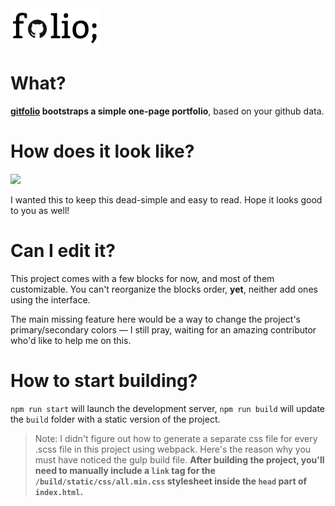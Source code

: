 <a href="https://gitfolio-f2c18.firebaseapp.com/">
  <img src="public/img/gitfolio-logo.png" height="61" width="143" />  
</a>

# What?

**[gitfolio](https://gitfolio-f2c18.firebaseapp.com/) bootstraps a simple one-page portfolio**, based on your github data.  


# How does it look like?

<a href="http://image.prntscr.com/image/4ab8317e755841b08d5c7edf8ff20002.png">
  <img src="http://image.prntscr.com/image/4ab8317e755841b08d5c7edf8ff20002.png" />
</a>

I wanted this to keep this dead-simple and easy to read. Hope it looks good to you as well!  


# Can I edit it?

This project comes with a few blocks for now, and most of them customizable. You can't reorganize the blocks order, **yet**, neither add ones using the interface.  

The main missing feature here would be a way to change the project's primary/secondary colors — I still pray, waiting for an amazing contributor who'd like to help me on this.


# How to start building?

`npm run start` will launch the development server, `npm run build` will update the `build` folder with a static version of the project.  
> Note: I didn't figure out how to generate a separate css file for every .scss file in this project using webpack.
Here's the reason why you must have noticed the gulp build file. **After building the project, you'll need to manually include a `link` tag for the `/build/static/css/all.min.css` stylesheet inside the `head` part of `index.html`.**
